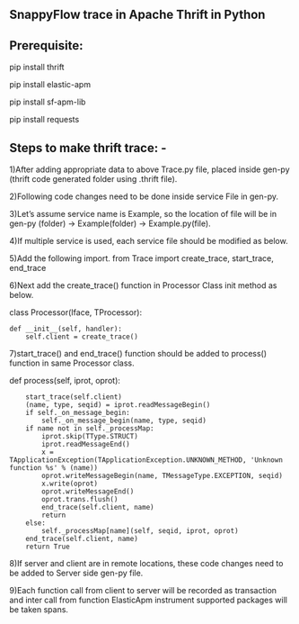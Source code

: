 SnappyFlow trace in Apache Thrift in Python
----------------------------------------
Prerequisite:
--------------
pip install thrift

pip install elastic-apm

pip install sf-apm-lib

pip install requests

Steps to make thrift trace: -
-----------------------------
1)After adding appropriate data to above Trace.py file, placed inside
gen-py (thrift code generated folder using .thrift file).

2)Following code changes need to be done inside service File in gen-py.

3)Let’s assume service name is Example, so the location of file will be in 
gen-py (folder) -> Example(folder) -> Example.py(file).

4)If multiple service is used, each service file should be modified as below.

5)Add the following import.
from Trace import create_trace, start_trace, end_trace

6)Next add the create_trace() function in Processor Class init method as below.

class Processor(Iface, TProcessor):

    def __init__(self, handler):
        self.client = create_trace()

7)start_trace() and end_trace() function should be added to process() function in same Processor class.

def process(self, iprot, oprot):

        start_trace(self.client)
        (name, type, seqid) = iprot.readMessageBegin()
        if self._on_message_begin:
            self._on_message_begin(name, type, seqid)
        if name not in self._processMap:
            iprot.skip(TType.STRUCT)
            iprot.readMessageEnd()
            x = TApplicationException(TApplicationException.UNKNOWN_METHOD, 'Unknown function %s' % (name))
            oprot.writeMessageBegin(name, TMessageType.EXCEPTION, seqid)
            x.write(oprot)
            oprot.writeMessageEnd()
            oprot.trans.flush()
            end_trace(self.client, name)
            return
        else:
            self._processMap[name](self, seqid, iprot, oprot)
        end_trace(self.client, name)
        return True

8)If server and client are in remote locations, these code changes need to be added to Server side gen-py file.

9)Each function call from client to server will be recorded as transaction and inter call from function ElasticApm instrument supported packages will be taken spans.
